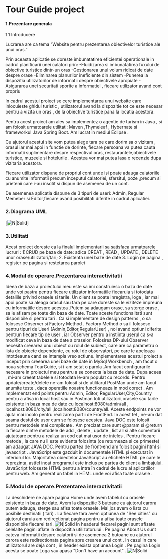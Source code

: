 
# Tour Guide project

 #### 1.Prezentare generala

1.1 Introducere

Lucrarea are ca tema “Website pentru prezentarea obiectivelor turistice  ale unui oras.”

Prin aceasta aplicatie se doreste imbunatatirea eficientei operationale in cadrul planificarii unei calatori prin:
-Fluidizarea si imbunatatirea fuxului de obiective turistice dintr-un oras
-Gestionarea unui volum ridicat de date despre orase
-Eliminarea planurilor ineficiente din sistem
-Punerea la dispozitia utilizatorilor de informatii despre obiectivele apropiate
-Asigurarea unei securitati sporite a informatiei , fiecare utilizator avand cont propriu

In cadrul acestui proiect se cere implementarea unui website care inlocuieste ghidul turistic , utilizatorul avand la dispozitie tot ce este necesar pentru a vizita un oras , de la obiective turistice pana la locatia acestora.

Pentru acest proiect am ales sa implementez o agentie de turism in Java , si am folosit urmatoarele utilitati: Maven ,Thymeleaf , Hybernate si frameworkul Java Spring Boot. Am lucrat in
mediul Eclipse .

Cu ajutorul acestui site vom putea alege tara pe care dorim sa o vizitam , orasul iar mai apoi in functie de dorinte, fiecare persoana va putea cauta informatii suplimentare despre respectivul oras, restaurantele,obiectivele turistice, muzeele si hotelurile . Acestea vor mai putea lasa o recenzie dupa vizitaria acestora.

Fiecare utilizator dispune de propriul cont unde isi poate adauga calatoriile cu anumite informatii precum inceputul calatoriei, sfarsitul, poze ,precum si prietenii care i-au insotit si dispun de asemenea de un cont.

De asemenea aplicatia dispune de 3 tipuri de useri: Admin, Regular Memeber si Editor,fiecare avand posibilitati diferite in cadrul aplicatiei.

### 2.Diagrama UML
[![N|Solid](https://i.ibb.co/vvYc97C/uml.gif)]

### 3.Utilitati

Acest proiect doreste ca la finalul implementarii sa satisfaca
urmatoarele lucruri :
1)CRUD pe baza de date: adica CREAT , READ , UPDATE , DELETE
unor orase/utilizatori/tari;
2. Existenta unei baze de date
3. Login pe pagina , register pe pagina si restetarea parolei
### 4.Modul de operare.Prezentarea interactivitatii
Ideea de baza a proiectului meu este sa imi construiesc o baza de date unde voi pastra pentru fiecare utilizator informatiile fiecaruia si totodata detaliile privind orasele si tarile.
Un client se poate inregistra, loga , iar mai apoi poate sa aleaga orasul sau tara pe care doreste sa le viziteze impreuna cu informatiile despre acestea .Putem sa adaugam orase, sa sterge orase , sa le afisam pe toate din baza de date. Toate aceste functionalitati sunt disponibile si pentru tari . 
    Ca si implementare de design patterns , o sa folosesc Observer si
Factory Method . Factory Method o sa il folosesc pentru tipuri de Useri
(Admin,Editor,RegularUser) , noi avand optiuni diferite pentrun fiecare tip de user , iar Observer pentru a instiinta userul ca s-a modificat ceva in baza de date a oraselor.
    Folosirea DP-ului Observer necesita creearea unui obiect
cu rolul de subiect, care are ca parametru o lista de obiecte
dependente, cu rolul de observatori, pe care le apeleaza intotdeauna
cand se intampla vreo actiune.
Implementarea acestui proiect a inceput prin creearea unei baze de
date in MySql Workbench , am facut o noua schema TourGuide, si i-am
setat o parola .Am facut configurarile necesare in proiectul meu pentru
a se conecta la baza de date. Dupa aceea , mi-am creeat tabelele si
totodata le-am populat cu records. Pentru update/create/delete ne-am
folosit si de utilitarul PostMan unde am facut anumite teste , daca
operatiile noastre functioneaza in mod corect .
Am implementat end points pentru Admin, Editor, RegularUser,City,Country pentru a
afisa in local host sau in Postman toti utilizatorii,orasele sau tarile existente in baza
mea de date cu localhost:8080/admin/all , localhost:8080/city/all ,localhost:8080/country/all.
Aceste endpoints ne vor ajuta mai incolo pentru realizarea partii de
FrontEnd. In acest fel , ne-am dat seama destul de usor cum se folosesc
acestea.
Java DOC este folosit pentru metodele mai complicate . Am precizat care sunt @param si
@return la fiecare dintre metodele de add , delete , update , list all si
alte comentarii ajutatoare pentru a realiza un cod cat mai usor de
inteles . Pentru fiecare metoda , la care nu ii este evidenta folosinta (ce
returneaza si ce primeste) am adaugat JAVA DOC.
Pentru partea de front-end am folosit pagini html si javascript . JavaScript este gazduit în documentele HTML și executat în interiorul lor. Majoritatea obiectelor JavaScript au etichete HTML pe care le reprezinta, astfel incat programul este inclus pe partea de client a limbajului. JavaScript foloseste HTML pentru a intra în cadrul de lucru al aplicatiilor pentru web.
Am generat un tabel in HTML unde voi afisa toate orasele .

### 5.Modul de operare.Prezentarea interactivitatii
La deschidere ne apare pagina Home unde avem tabelul cu orasele existente in baza de date.
Avem la dispozitie 3 butoane cu ajutorul carora putem adauga, sterge sau afisa toate orasele.
Mai jos avem o lista cu posibile destinatii ( tari) . La fiecare tara avem optiunea de "See cities" cu ajutorul caruia am redirectionat pagina pentru a afisa toate orasele disponibile fiecarei tari. 
![N|Solid](https://i.ibb.co/tHh4Dkx/home.png)
In headerul fiecarei pagini sunt afisate celelalte pagini aflate la dispozitia utilizatorului .
Pe pagina About Us sunt cateva informatii despre calatorii si de asemenea 2 butoane cu ajutorul carora este redirectionata pagina spre crearea unui cont .
In cazul in care utilizatorul are deja cont , in header exista optiunea Login . Pe pagina Login acesta se poate Loga sau apasa "Don't have an account" .
![N|Solid](https://i.ibb.co/t36xjjj/loginn.png)

   [dill]: <https://github.com/joemccann/dillinger>
   [git-repo-url]: <https://github.com/joemccann/dillinger.git>
   [john gruber]: <http://daringfireball.net>
   [df1]: <http://daringfireball.net/projects/markdown/>
   [markdown-it]: <https://github.com/markdown-it/markdown-it>
   [Ace Editor]: <http://ace.ajax.org>
   [node.js]: <http://nodejs.org>
   [Twitter Bootstrap]: <http://twitter.github.com/bootstrap/>
   [jQuery]: <http://jquery.com>
   [@tjholowaychuk]: <http://twitter.com/tjholowaychuk>
   [express]: <http://expressjs.com>
   [AngularJS]: <http://angularjs.org>
   [Gulp]: <http://gulpjs.com>

   [PlDb]: <https://github.com/joemccann/dillinger/tree/master/plugins/dropbox/README.md>
   [PlGh]: <https://github.com/joemccann/dillinger/tree/master/plugins/github/README.md>
   [PlGd]: <https://github.com/joemccann/dillinger/tree/master/plugins/googledrive/README.md>
   [PlOd]: <https://github.com/joemccann/dillinger/tree/master/plugins/onedrive/README.md>
   [PlMe]: <https://github.com/joemccann/dillinger/tree/master/plugins/medium/README.md>
   [PlGa]: <https://github.com/RahulHP/dillinger/blob/master/plugins/googleanalytics/README.md>
